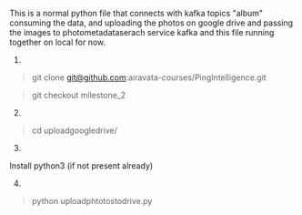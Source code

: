 This is a normal python file that connects with kafka topics "album" consuming the data, and uploading the photos on google drive and passing the images to photometadataserach service kafka and this file running together on local for now.

1.
> git clone git@github.com:airavata-courses/PingIntelligence.git

> git checkout milestone_2

2.
> cd uploadgoogledrive/

3.
Install python3 (if not present already)

4.
> python uploadphtotostodrive.py
